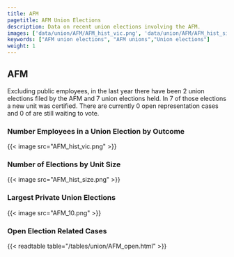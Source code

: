 ```yaml
---
title: AFM
pagetitle: AFM Union Elections
description: Data on recent union elections involving the AFM.
images: ['data/union/AFM/AFM_hist_vic.png', 'data/union/AFM/AFM_hist_size.png', 'data/union/AFM/AFM_10.png']
keywords: ["AFM union elections", "AFM unions","Union elections"]
weight: 1
---
```

##  AFM

Excluding public employees, in the last year there have been 2 union elections filed by the AFM and 7 union elections held. In 7 of those elections a new unit was certified. There are currently 0 open representation cases and 0 of are still waiting to vote.

### Number Employees in a Union Election by Outcome
{{< image src="AFM_hist_vic.png" >}}

### Number of Elections by Unit Size
{{< image src="AFM_hist_size.png" >}}

### Largest Private Union Elections
{{< image src="AFM_10.png" >}}

### Open Election Related Cases
{{< readtable table="/tables/union/AFM_open.html" >}}

